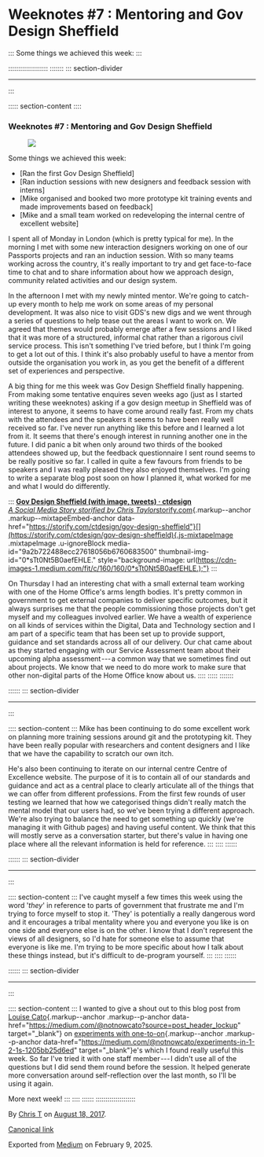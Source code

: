 <div>

# Weeknotes #7 : Mentoring and Gov Design Sheffield 

</div>

::: 
Some things we achieved this week:
:::

:::::::::::::::::::: 
::::::: 
::: section-divider

------------------------------------------------------------------------
:::

::::: section-content
:::: 
### Weeknotes #7 : Mentoring and Gov Design Sheffield 

<figure id="728b" class="graf graf--figure graf-after--h3">
<img
src="https://cdn-images-1.medium.com/max/800/1*RmU6IcGTBqIKr1X6CC7EQg.gif"
class="graf-image" data-image-id="1*RmU6IcGTBqIKr1X6CC7EQg.gif"
data-width="600" data-height="340" data-is-featured="true" />
</figure>

Some things we achieved this week:

-   [Ran the first Gov Design Sheffield]
-   [Ran induction sessions with new designers and feedback session with
    interns]
-   [Mike organised and booked two more prototype kit training events
    and made improvements based on feedback]
-   [Mike and a small team worked on redeveloping the internal centre of
    excellent website]

I spent all of Monday in London (which is pretty typical for me). In the
morning I met with some new interaction designers working on one of our
Passports projects and ran an induction session. With so many teams
working across the country, it's really important to try and get
face-to-face time to chat and to share information about how we approach
design, community related activities and our design system.

In the afternoon I met with my newly minted mentor. We're going to
catch-up every month to help me work on some areas of my personal
development. It was also nice to visit GDS's new digs and we went
through a series of questions to help tease out the areas I want to work
on. We agreed that themes would probably emerge after a few sessions and
I liked that it was more of a structured, informal chat rather than a
rigorous civil service process. This isn't something I've tried before,
but I think I'm going to get a lot out of this. I think it's also
probably useful to have a mentor from outside the organisation you work
in, as you get the benefit of a different set of experiences and
perspective.

A big thing for me this week was Gov Design Sheffield finally happening.
From making some tentative enquires seven weeks ago (just as I started
writing these weeknotes) asking if a gov design meetup in Sheffield was
of interest to anyone, it seems to have come around really fast. From my
chats with the attendees and the speakers it seems to have been really
well received so far. I've never run anything like this before and I
learned a lot from it. It seems that there's enough interest in running
another one in the future. I did panic a bit when only around two thirds
of the booked attendees showed up, but the feedback questionnaire I sent
round seems to be really positive so far. I called in quite a few
favours from friends to be speakers and I was really pleased they also
enjoyed themselves. I'm going to write a separate blog post soon on how
I planned it, what worked for me and what I would do differently.

<figure id="896b" class="graf graf--figure graf--iframe graf-after--p">
<blockquote>
<a
href="https://twitter.com/ctdesign/status/897870357000007682?ref_src=twsrc%5Etfw&amp;ref_url=https%3A%2F%2Fstorify.com%2Fctdesign%2Fgov-design-sheffield"></a>
</blockquote>
</figure>

::: 
[**Gov Design Sheffield (with image, tweets) · ctdesign**\
*A Social Media Story storified by Chris
Taylor*storify.com](https://storify.com/ctdesign/gov-design-sheffield "https://storify.com/ctdesign/gov-design-sheffield"){.markup--anchor
.markup--mixtapeEmbed-anchor
data-href="https://storify.com/ctdesign/gov-design-sheffield"}[](https://storify.com/ctdesign/gov-design-sheffield){.js-mixtapeImage
.mixtapeImage .u-ignoreBlock media-id="9a2b722488ecc27618056b6760683500"
thumbnail-img-id="0*sTt0Nt5B0aefEHLE."
style="background-image: url(https://cdn-images-1.medium.com/fit/c/160/160/0*sTt0Nt5B0aefEHLE.);"}
:::

On Thursday I had an interesting chat with a small external team working
with one of the Home Office's arms length bodies. It's pretty common in
government to get external companies to deliver specific outcomes, but
it always surprises me that the people commissioning those projects
don't get myself and my colleagues involved earlier. We have a wealth of
experience on all kinds of services within the Digital, Data and
Technology section and I am part of a specific team that has been set up
to provide support, guidance and set standards across all of our
delivery. Our chat came about as they started engaging with our Service
Assessment team about their upcoming alpha assessment --- a common way
that we sometimes find out about projects. We know that we need to do
more work to make sure that other non-digital parts of the Home Office
know about us.
::::
:::::
:::::::

:::::: 
::: section-divider

------------------------------------------------------------------------
:::

:::: section-content
::: 
Mike has been continuing to do some excellent work on planning more
training sessions around git and the prototyping kit. They have been
really popular with researchers and content designers and I like that we
have the capability to scratch our own itch.

He's also been continuing to iterate on our internal centre Centre of
Excellence website. The purpose of it is to contain all of our standards
and guidance and act as a central place to clearly articulate all of the
things that we can offer from different professions. From the first few
rounds of user testing we learned that how we categorised things didn't
really match the mental model that our users had, so we've been trying a
different approach. We're also trying to balance the need to get
something up quickly (we're managing it with Github pages) and having
useful content. We think that this will mostly serve as a conversation
starter, but there's value in having one place where all the relevant
information is held for reference.
:::
::::
::::::

:::::: 
::: section-divider

------------------------------------------------------------------------
:::

:::: section-content
::: 
I've caught myself a few times this week using the word '*they*' in
reference to parts of government that frustrate me and I'm trying to
force myself to stop it. 'They' is potentially a really dangerous word
and it encourages a tribal mentality where you and everyone you like is
on one side and everyone else is on the other. I know that I don't
represent the views of all designers, so I'd hate for someone else to
assume that everyone is like me. I'm trying to be more specific about
how I talk about these things instead, but it's difficult to de-program
yourself.
:::
::::
::::::

:::::: 
::: section-divider

------------------------------------------------------------------------
:::

:::: section-content
::: 
I wanted to give a shout out to this blog post from [Louise
Cato](https://medium.com/@notnowcato?source=post_header_lockup){.markup--anchor
.markup--p-anchor
data-href="https://medium.com/@notnowcato?source=post_header_lockup"
target="_blank"} on [experiments with
one-to-on](https://medium.com/@notnowcato/experiments-in-1-2-1s-1205bb25d6ed){.markup--anchor
.markup--p-anchor
data-href="https://medium.com/@notnowcato/experiments-in-1-2-1s-1205bb25d6ed"
target="_blank"}e's which I found really useful this week. So far I've
tried it with one staff member --- I didn't use all of the questions but
I did send them round before the session. It helped generate more
conversation around self-reflection over the last month, so I'll be
using it again.

More next week!
:::
::::
::::::
::::::::::::::::::::

By [Chris T](https://medium.com/@ctdesign) on [August
18, 2017](https://medium.com/p/2f1de29cffee).

[Canonical
link](https://medium.com/@ctdesign/weeknotes-7-mentoring-and-gov-design-sheffield-2f1de29cffee)

Exported from [Medium](https://medium.com) on February 9, 2025.
